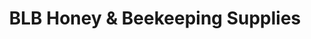 ---
title: "BLB Honey & Beekeeping Supplies"
url: /dresden/blb-honey-und-beekeeping-supplies/
shop: Allgemein
---